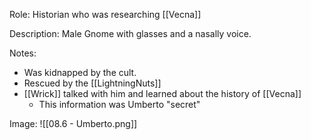 Role: Historian who was researching [[Vecna]]

Description: Male Gnome with glasses and a nasally voice.

Notes:
- Was kidnapped by the cult.
- Rescued by the [[LightningNuts]]
- [[Wrick]] talked with him and learned about the history of [[Vecna]]
	- This information was Umberto "secret"


Image: 
![[08.6 - Umberto.png]]